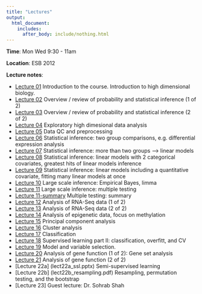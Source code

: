 ```yaml
---
title: "Lectures"
output:
  html_document:
    includes:
      after_body: include/nothing.html
---
```

**Time**: Mon Wed 9:30 - 11am

**Location**: ESB 2012

**Lecture notes**:

  * [Lecture 01](lect01_course-intro.pdf) Introduction to the course. Introduction to high dimensional biology.
  * [Lecture 02](lect02.pdf) Overview / review of probability and statistical inference (1 of 2)
  * [Lecture 03](lect03_introToStatInf-endProbBasics-genInfReview.pdf) Overview / review of probability and statistical inference (2 of 2) 
  * [Lecture 04](lect04_exploration.pdf) Exploratory high dimesional data analysis 
  * [Lecture 05](lect05_dataCleaning-qualityControl.pdf) Data QC and preprocessing
  * [Lecture 06](lect06_two-groups.pdf) Statistical inference: two group comparisons, e.g. differential expression analysis
  * [Lecture 07](lect07_beyondTwoGroups.pdf) Statistical inference: more than two groups --> linear models 
  * [Lecture 08](lect08_moreThanOneCatCovariate-linModGreatestHits.pdf) Statistical inference: linear models with 2 categorical covariates, greatest hits of linear models inference
  * [Lecture 09](lect09_quantCovariate-manyLineModAtOnce.pdf) Statistical inference: linear models including a quantitative covariate, fitting many linear models at once
  * [Lecture 10](lect10_limma.pdf) Large scale inference: Empirical Bayes, limma 
  * [Lecture 11](lect11_multipleTesting.pdf) Large scale inference: multiple testing
  * [Lecture 11-summary](multipleTestingSummary.pdf) Multiple testing: summary
  * [Lecture 12](lect12_RNAseqI.pdf) Analysis of RNA-Seq data (1 of 2)
  * [Lecture 13](lect13_RNAseqII.pdf) Analysis of RNA-Seq data (2 of 2)
  * [Lecture 14](lect14_Methylation_Presentation_2015.pdf) Analysis of epigenetic data, focus on methylation
  * [Lecture 15](lect15_PCA.pdf) Principal component analysis
  * [Lecture 16](lect16_clustering.pdf) Cluster analysis
  * [Lecture 17](lect17_supervised-learning.pdf) Classification
  * [Lecture 18](lect18_supervised-learning-II.pdf) Supervised learning part II: classification, overfitt, and CV
  * [Lecture 19](lect19_regularization.pdf) Model and variable selection.
  * [Lecture 20](lect20_function1.pdf) Analysis of gene function (1 of 2): Gene set analysis
  * [Lecture 21](lect21_function2.pdf) Analysis of gene function (2 of 2)
  * [Lecture 22a] (lect22a_ssl.pptx) Semi-supervised learning
  * [Lecture 22b] (lect22b_resampling.pdf) Resampling, permutation testing, and the bootstrap
  * [Lecture 23] Guest lecture: Dr. Sohrab Shah
